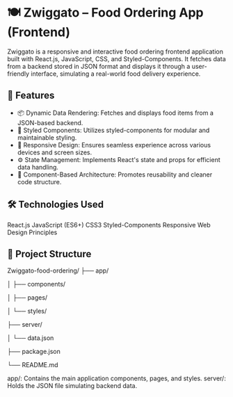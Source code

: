 # 🍽️ Zwiggato – Food Ordering App (Frontend)
Zwiggato is a responsive and interactive food ordering frontend application built with React.js, JavaScript, CSS, and Styled-Components. It fetches data from a backend stored in JSON format and displays it through a user-friendly interface, simulating a real-world food delivery experience.

## 🚀 Features

- 📦 Dynamic Data Rendering: Fetches and displays food items from a JSON-based backend.
- 🎨 Styled Components: Utilizes styled-components for modular and maintainable styling.
- 📱 Responsive Design: Ensures seamless experience across various devices and screen sizes.
- ⚙️ State Management: Implements React's state and props for efficient data handling.
- 🧩 Component-Based Architecture: Promotes reusability and cleaner code structure.

## 🛠️ Technologies Used
React.js
JavaScript (ES6+)
CSS3
Styled-Components
Responsive Web Design Principles

## 📂 Project Structure
Zwiggato-food-ordering/
├── app/

│   ├── components/

│   ├── pages/

│   └── styles/

├── server/

│   └── data.json

├── package.json

└── README.md

app/: Contains the main application components, pages, and styles.
server/: Holds the JSON file simulating backend data.
